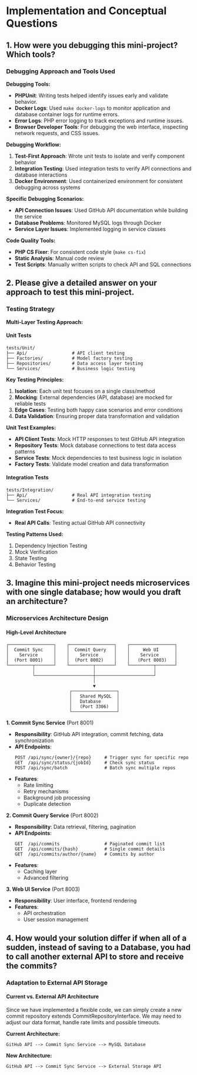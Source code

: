 # Implementation and Conceptual Questions

## 1. How were you debugging this mini-project? Which tools?

### Debugging Approach and Tools Used

**Debugging Tools:**
- **PHPUnit**: Writing tests helped identify issues early and validate behavior.
- **Docker Logs**: Used `make docker-logs` to monitor application and database container logs for runtime errors.
- **Error Logs**: PHP error logging to track exceptions and runtime issues.
- **Browser Developer Tools**: For debugging the web interface, inspecting network requests, and CSS issues.

**Debugging Workflow:**
1. **Test-First Approach**: Wrote unit tests to isolate and verify component behavior
2. **Integration Testing**: Used integration tests to verify API connections and database interactions
3. **Docker Environment**: Used containerized environment for consistent debugging across systems

**Specific Debugging Scenarios:**
- **API Connection Issues**: Used GitHub API documentation while building the service
- **Database Problems**: Monitored MySQL logs through Docker
- **Service Layer Issues**: Implemented logging in service classes

**Code Quality Tools:**
- **PHP CS Fixer**: For consistent code style (`make cs-fix`)
- **Static Analysis**: Manual code review
- **Test Scripts**: Manually written scripts to check API and SQL connections

## 2. Please give a detailed answer on your approach to test this mini-project.

### Testing Strategy

**Multi-Layer Testing Approach:**

#### Unit Tests
```
tests/Unit/
├── Api/                 # API client testing
├── Factories/           # Model factory testing  
├── Repositories/        # Data access layer testing
└── Services/            # Business logic testing
```

**Key Testing Principles:**
1. **Isolation**: Each unit test focuses on a single class/method
2. **Mocking**: External dependencies (API, database) are mocked for reliable tests
3. **Edge Cases**: Testing both happy case scenarios and error conditions
4. **Data Validation**: Ensuring proper data transformation and validation

**Unit Test Examples:**
- **API Client Tests**: Mock HTTP responses to test GitHub API integration
- **Repository Tests**: Mock database connections to test data access patterns
- **Service Tests**: Mock dependencies to test business logic in isolation
- **Factory Tests**: Validate model creation and data transformation

#### Integration Tests
```
tests/Integration/
├── Api/                 # Real API integration testing
└── Services/            # End-to-end service testing
```

**Integration Test Focus:**
- **Real API Calls**: Testing actual GitHub API connectivity

**Testing Patterns Used:**
1. Dependency Injection Testing
2. Mock Verification
3. State Testing
4. Behavior Testing

## 3. Imagine this mini-project needs microservices with one single database; how would you draft an architecture?

### Microservices Architecture Design

#### High-Level Architecture

```
┌─────────────────┐    ┌─────────────────┐    ┌─────────────────┐
│  Commit Sync    │    │  Commit Query   │    │     Web UI      │
│    Service      │    │    Service      │    │    Service      │
│  (Port 8001)    │    │  (Port 8002)    │    │   (Port 8003)   │
└─────────┬───────┘    └─────────┬───────┘    └─────────┬───────┘
          │                      │                      │
          └──────────────────────┼──────────────────────┘
                                 │
                                 ▼
                        ┌─────────────────┐
                        │   Shared MySQL  │
                        │   Database      │
                        │   (Port 3306)   │
                        └─────────────────┘
```

**1. Commit Sync Service** (Port 8001)
- **Responsibility**: GitHub API integration, commit fetching, data synchronization
- **API Endpoints**:
  ```
  POST /api/sync/{owner}/{repo}     # Trigger sync for specific repo
  GET  /api/sync/status/{jobId}     # Check sync status
  POST /api/sync/batch              # Batch sync multiple repos
  ```
- **Features**:
  - Rate limiting
  - Retry mechanisms
  - Background job processing
  - Duplicate detection

**2. Commit Query Service** (Port 8002)
- **Responsibility**: Data retrieval, filtering, pagination
- **API Endpoints**:
  ```
  GET  /api/commits                 # Paginated commit list
  GET  /api/commits/{hash}          # Single commit details
  GET  /api/commits/author/{name}   # Commits by author
  ```
- **Features**:
  - Caching layer
  - Advanced filtering

**3. Web UI Service** (Port 8003)
- **Responsibility**: User interface, frontend rendering
- **Features**:
  - API orchestration
  - User session management

## 4. How would your solution differ if when all of a sudden, instead of saving to a Database, you had to call another external API to store and receive the commits?

### Adaptation to External API Storage

#### Current vs. External API Architecture

Since we have implemented a flexible code, we can simply create a new commit repository extends CommitRepositoryInterface.
We may need to adjust our data format, handle rate limits and possible timeouts.

**Current Architecture:**
```
GitHub API --> Commit Sync Service --> MySQL Database
```

**New Architecture:**
```
GitHub API --> Commit Sync Service --> External Storage API
```
